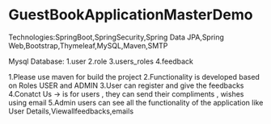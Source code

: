 # GuestBookApplicationMasterDemo

Technologies:SpringBoot,SpringSecurity,Spring Data JPA,Spring Web,Bootstrap,Thymeleaf,MySQL,Maven,SMTP

Mysql Database: 
1.user
2.role
3.users_roles
4.feedback

1.Please use maven for build the project
2.Functionality is developed based on Roles USER and ADMIN
3.User can register and give the feedbacks
4.Conatct Us -> is for users , they can send their compliments , wishes using email
5.Admin users can see all the functionality of the application like User Details,Viewallfeedbacks,emails 





